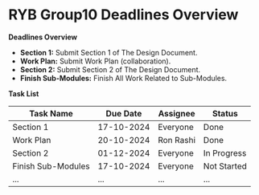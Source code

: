 # RYB Group10 Deadlines Overview

**Deadlines Overview**

* **Section 1:** Submit Section 1 of The Design Document.
* **Work Plan:** Submit Work Plan (collaboration).
* **Section 2:** Submit Section 2 of The Design Document.
* **Finish Sub-Modules:** Finish All Work Related to Sub-Modules.

**Task List**

| Task Name | Due Date | Assignee | Status |
|---|---|---|---|
| Section 1 | 17-10-2024 | Everyone | Done |
| Work Plan | 20-10-2024 | Ron Rashi | Done |
| Section 2 | 01-12-2024 | Everyone  | In Progress |
| Finish Sub-Modules | 17-10-2024 | Everyone  | Not Started |
| ... | ... | ... | ... |
